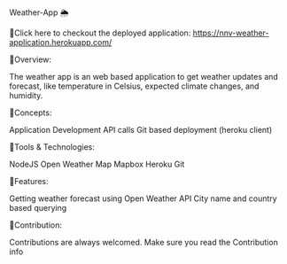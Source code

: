 Weather-App 🌦️

📌Click here to checkout the deployed application: https://nnv-weather-application.herokuapp.com/

🔹Overview:

The weather app is an web based application to get weather updates and forecast, like temperature in Celsius, expected climate changes, and humidity.

🔸Concepts:

Application Development
API calls
Git based deployment (heroku client)


🔸Tools & Technologies:

NodeJS
Open Weather Map
Mapbox
Heroku
Git


🔹Features:

Getting weather forecast using Open Weather API
City name and country based querying


🔹Contribution:

Contributions are always welcomed. Make sure you read the Contribution info